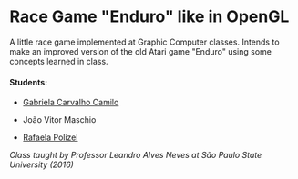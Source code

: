 # Race Game "Enduro" like in OpenGL

A little race game implemented at Graphic Computer classes. Intends to make an improved version of the old Atari game "Enduro" using some 
concepts learned in class.

#### Students:

* [Gabriela Carvalho Camilo](https://github.com/gabcamilo/)

* João Vitor Maschio

* [Rafaela Polizel](https://github.com/polizelr/)


*Class taught by Professor Leandro Alves Neves at São Paulo State University (2016)*
